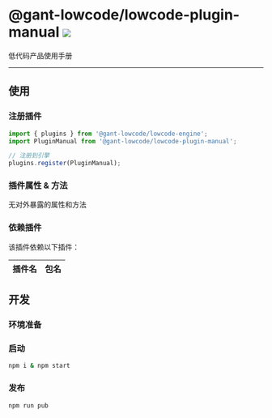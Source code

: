 # @gant-lowcode/lowcode-plugin-manual [![][npm-image]][npm-url]

低代码产品使用手册

---

## 使用

### 注册插件

```jsx
import { plugins } from '@gant-lowcode/lowcode-engine';
import PluginManual from '@gant-lowcode/lowcode-plugin-manual';

// 注册到引擎
plugins.register(PluginManual);
```

### 插件属性 & 方法
无对外暴露的属性和方法

### 依赖插件
该插件依赖以下插件：

| 插件名 | 包名 |
| --- | --- |

## 开发
### 环境准备

### 启动
```sh
npm i & npm start
```

### 发布
```sh
npm run pub
```

[npm-image]: https://img.shields.io/badge/@gant-lowcode/lowcode-plugin-manual
[npm-url]: https://www.npmjs.com/package/@gant-lowcode/lowcode-plugin-manual
